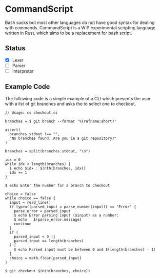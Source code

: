 # CommandScript

Bash sucks but most other languages do not have good syntax for dealing with commands. CommandScript is a WIP experimental scripting language written in Rust, which aims to be a replacement for bash script. 

## Status

 - [x] Lexer
 - [ ] Parser
 - [ ] Interpreter

## Example Code

The following code is a simple example of a CLI which presents the user with a list of git branches and asks the to select one to checkout.

```
// Usage: cs checkout.cs

branches = $ git branch --format '%(refname:short)'

assert(
  branches.stdout !== "",
  "No branches found. Are you in a git repository?"
)

branches = split(branches.stdout, "\n")

idx = 0
while idx < length(branches) {
  $ echo $idx : $(nth(branches, idx))
  idx += 1
}

$ echo Enter the number for a branch to checkout

choice = false
while choice == false {
  input = read_line()
  if typeof(parsed_input = parse_number(input)) == 'Error' {
    parse_error = parsed_input
    $ echo Error parsing input ($input) as a number:
    $ echo   $(parse_error.message)
    continue
  }
  if (
    parsed_input < 0 ||
    parsed_input >= length(branches)
  ) {
    $ echo Parsed input must be between 0 and $(length(branches) - 1)
  }
  choice = math.floor(parsed_input)
}

$ git checkout $(nth(branches, choice))
```
